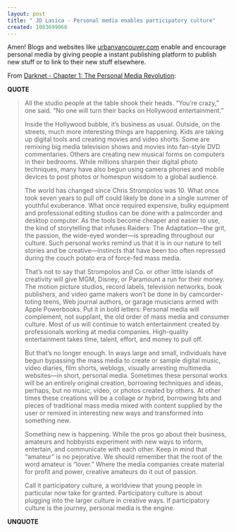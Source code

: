 ```yaml
---
layout: post
title: " JD Lasica - Personal media enables participatory culture"
created: 1083699066
---
```

Amen! Blogs and websites like <a href="http://www.urbanvancouver.com/">urbanvancouver.com</a> enable and encourage personal media by giving people a instant publishing platform to publish new stuff or to link to their new stuff elsewhere.

From <a href="http://www.socialtext.net/darknet/index.cgi?action=display&#38;page_id=chapter_1_the_personal_media_revolution">Darknet - Chapter 1: The Personal Media Revolution</a>:
<p><strong>QUOTE</strong></p><blockquote>All the studio people at the table shook their heads. &#8220;You&#8217;re crazy,&#8221; one said. &#8220;No one will turn their backs on Hollywood entertainment.&#8221; 

Inside the Hollywood bubble, it&#8217;s business as usual. Outside, on the streets, much more interesting things are happening. Kids are taking up digital tools and creating movies and video shorts. Some are remixing big media television shows and movies into fan-style DVD commentaries. Others are creating new musical forms on computers in their bedrooms. While millions sharpen their digital photo techniques, many have also begun using camera phones and mobile devices to post photos or homespun wisdom to a global audience. 

The world has changed since Chris Strompolos was 10. What once took seven years to pull off could likely be done in a single summer of youthful exuberance. What once required expensive, bulky equipment and professional editing studios can be done with a palmcorder and desktop computer. As the tools become cheaper and easier to use, the kind of storytelling that infuses Raiders: The Adaptation&#8212;the grit, the passion, the wide-eyed wonder&#8212;is spreading throughout our culture. Such personal works remind us that it is in our nature to tell stories and be creative&#8212;instincts that have been too often repressed during the couch potato era of force-fed mass media. 

That&#8217;s not to say that Strompolos and Co. or other little islands of creativity will give MGM, Disney, or Paramount a run for their money. The motion picture studios, record labels, television networks, book publishers, and video game makers won&#8217;t be done in by camcorder-toting teens, Web journal authors, or garage musicians armed with Apple Powerbooks. Put it in bold letters: Personal media will complement, not supplant, the old order of mass media and consumer culture. Most of us will continue to watch entertainment created by professionals working at media companies. High-quality entertainment takes time, talent, effort, and money to pull off. 

But that&#8217;s no longer enough. In ways large and small, individuals have begun bypassing the mass media to create or sample digital music, video diaries, film shorts, weblogs, visually arresting multimedia websites&#8212;in short, personal media. Sometimes these personal works will be an entirely original creation, borrowing techniques and ideas, perhaps, but no music, video, or photos created by others. At other times these creations will be a collage or hybrid, borrowing bits and pieces of traditional mass media mixed with content supplied by the user or remixed in interesting new ways and transformed into something new. 

Something new is happening. While the pros go about their business, amateurs and hobbyists experiment with new ways to inform, entertain, and communicate with each other. Keep in mind that &#8220;amateur&#8221; is no pejorative. We should remember that the root of the word amateur is &#8220;lover.&#8221; Where the media companies create material for profit and power, creative amateurs do it out of passion. 

Call it participatory culture, a worldview that young people in particular now take for granted. Participatory culture is about plugging into the larger culture in creative ways. If participatory culture is the journey, personal media is the engine. </blockquote><p><strong>UNQUOTE</strong></p>

